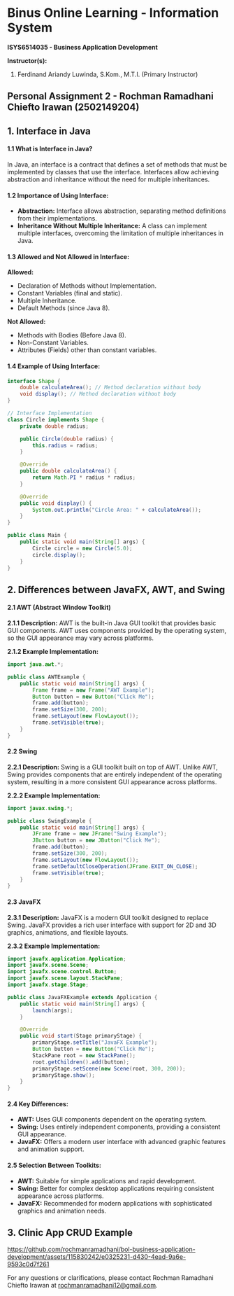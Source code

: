 # Binus Online Learning - Information System
**ISYS6514035 - Business Application Development**

**Instructor(s):**
1. Ferdinand Ariandy Luwinda, S.Kom., M.T.I. (Primary Instructor)

## Personal Assignment 2 - Rochman Ramadhani Chiefto Irawan (2502149204)

## 1. Interface in Java

#### 1.1 What is Interface in Java?

In Java, an interface is a contract that defines a set of methods that must be implemented by classes that use the interface. Interfaces allow achieving abstraction and inheritance without the need for multiple inheritances.

#### 1.2 Importance of Using Interface:

- **Abstraction:** Interface allows abstraction, separating method definitions from their implementations.
- **Inheritance Without Multiple Inheritance:** A class can implement multiple interfaces, overcoming the limitation of multiple inheritances in Java.

#### 1.3 Allowed and Not Allowed in Interface:

**Allowed:**
- Declaration of Methods without Implementation.
- Constant Variables (final and static).
- Multiple Inheritance.
- Default Methods (since Java 8).

**Not Allowed:**
- Methods with Bodies (Before Java 8).
- Non-Constant Variables.
- Attributes (Fields) other than constant variables.

#### 1.4 Example of Using Interface:

```java
interface Shape {
    double calculateArea(); // Method declaration without body
    void display(); // Method declaration without body
}

// Interface Implementation
class Circle implements Shape {
    private double radius;

    public Circle(double radius) {
        this.radius = radius;
    }

    @Override
    public double calculateArea() {
        return Math.PI * radius * radius;
    }

    @Override
    public void display() {
        System.out.println("Circle Area: " + calculateArea());
    }
}

public class Main {
    public static void main(String[] args) {
        Circle circle = new Circle(5.0);
        circle.display();
    }
}
```

## 2. Differences between JavaFX, AWT, and Swing

#### 2.1 AWT (Abstract Window Toolkit)

**2.1.1 Description:**
AWT is the built-in Java GUI toolkit that provides basic GUI components. AWT uses components provided by the operating system, so the GUI appearance may vary across platforms.

**2.1.2 Example Implementation:**
```java
import java.awt.*;

public class AWTExample {
    public static void main(String[] args) {
        Frame frame = new Frame("AWT Example");
        Button button = new Button("Click Me");
        frame.add(button);
        frame.setSize(300, 200);
        frame.setLayout(new FlowLayout());
        frame.setVisible(true);
    }
}
```

#### 2.2 Swing

**2.2.1 Description:**
Swing is a GUI toolkit built on top of AWT. Unlike AWT, Swing provides components that are entirely independent of the operating system, resulting in a more consistent GUI appearance across platforms.

**2.2.2 Example Implementation:**
```java
import javax.swing.*;

public class SwingExample {
    public static void main(String[] args) {
        JFrame frame = new JFrame("Swing Example");
        JButton button = new JButton("Click Me");
        frame.add(button);
        frame.setSize(300, 200);
        frame.setLayout(new FlowLayout());
        frame.setDefaultCloseOperation(JFrame.EXIT_ON_CLOSE);
        frame.setVisible(true);
    }
}
```

#### 2.3 JavaFX

**2.3.1 Description:**
JavaFX is a modern GUI toolkit designed to replace Swing. JavaFX provides a rich user interface with support for 2D and 3D graphics, animations, and flexible layouts.

**2.3.2 Example Implementation:**
```java
import javafx.application.Application;
import javafx.scene.Scene;
import javafx.scene.control.Button;
import javafx.scene.layout.StackPane;
import javafx.stage.Stage;

public class JavaFXExample extends Application {
    public static void main(String[] args) {
        launch(args);
    }

    @Override
    public void start(Stage primaryStage) {
        primaryStage.setTitle("JavaFX Example");
        Button button = new Button("Click Me");
        StackPane root = new StackPane();
        root.getChildren().add(button);
        primaryStage.setScene(new Scene(root, 300, 200));
        primaryStage.show();
    }
}
```

#### 2.4 Key Differences:

- **AWT:** Uses GUI components dependent on the operating system.
- **Swing:** Uses entirely independent components, providing a consistent GUI appearance.
- **JavaFX:** Offers a modern user interface with advanced graphic features and animation support.

#### 2.5 Selection Between Toolkits:

- **AWT:** Suitable for simple applications and rapid development.
- **Swing:** Better for complex desktop applications requiring consistent appearance across platforms.
- **JavaFX:** Recommended for modern applications with sophisticated graphics and animation needs.

## 3. Clinic App CRUD Example
https://github.com/rochmanramadhani/bol-business-application-development/assets/115830242/e0325231-d430-4ead-9a6e-9593c0d7f261

For any questions or clarifications, please contact Rochman Ramadhani Chiefto Irawan at [rochmanramadhani12@gmail.com](mailto:rochmanramadhani12@gmail.com).
